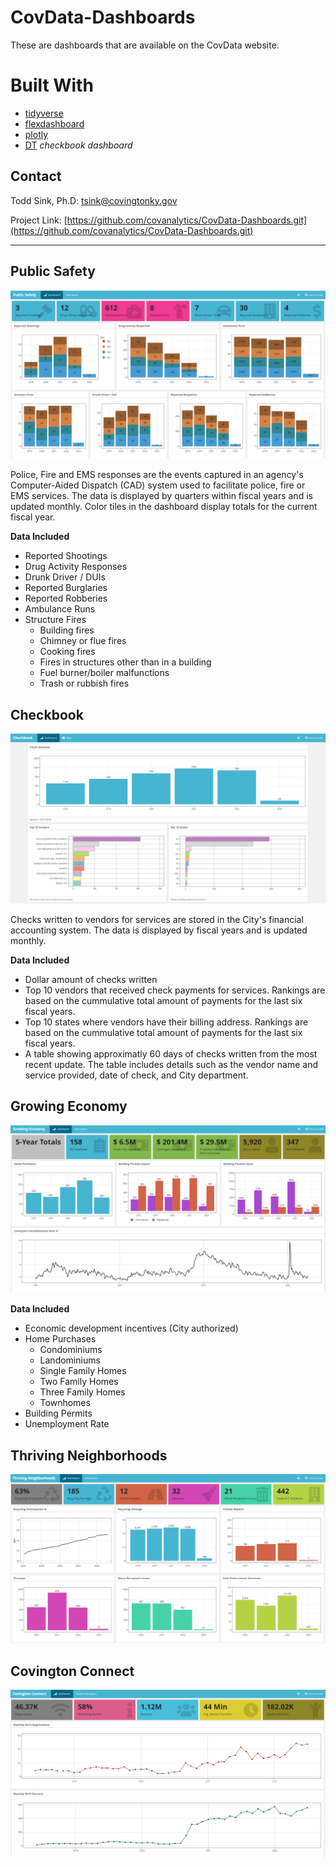 # CovData-Dashboards
These are dashboards that are available on the CovData website.

# Built With
* [tidyverse](https://www.tidyverse.org/packages/)
* [flexdashboard](https://github.com/rstudio/flexdashboard)
* [plotly](https://github.com/plotly/plotly.R)
* [DT](https://github.com/rstudio/DT) *checkbook dashboard*

## Contact
Todd Sink, Ph.D:  tsink@covingtonky.gov

Project Link: [https://github.com/covanalytics/CovData-Dashboards.git](https://github.com/covanalytics/CovData-Dashboards.git)

---

## Public Safety

![covdata](https://raw.githubusercontent.com/covanalytics/CovData-Dashboards/main/images/public_safety.PNG)

Police, Fire and EMS responses are the events captured in an agency's Computer-Aided Dispatch (CAD) system used to facilitate police, fire or EMS services.  The data is displayed by quarters within fiscal years and is updated monthly.  Color tiles in the dashboard display totals for the current fiscal year.

**Data Included**
* Reported Shootings
* Drug Activity Responses
* Drunk Driver / DUIs
* Reported Burglaries
* Reported Robberies
* Ambulance Runs
* Structure Fires
  - Building fires
  - Chimney or flue fires
  - Cooking fires
  - Fires in structures other than in a building
  - Fuel burner/boiler malfunctions
  - Trash or rubbish fires


## Checkbook

![covdata](https://raw.githubusercontent.com/covanalytics/CovData-Dashboards/main/images/checkbook.PNG)

Checks written to vendors for services are stored in the City's financial accounting system.  The data is displayed by fiscal years and is updated monthly. 

**Data Included**
* Dollar amount of checks written
* Top 10 vendors that received check payments for services.  Rankings are based on the cummulative total amount of payments for the last six fiscal years.
* Top 10 states where vendors have their billing address.  Rankings are based on the cummulative total amount of payments for the last six fiscal years.
* A table showing approximatly 60 days of checks written from the most recent update. The table includes details such as the vendor name and service provided, date of check, and City department.   

## Growing Economy

![covdata](https://raw.githubusercontent.com/covanalytics/CovData-Dashboards/main/images/growing_economy.PNG)

**Data Included**
* Economic development incentives (City authorized)
* Home Purchases
  - Condominiums
  - Landominiums
  - Single Family Homes
  - Two Family Homes
  - Three Family Homes
  - Townhomes
* Building Permits
* Unemployment Rate


## Thriving Neighborhoods

![covdata](https://raw.githubusercontent.com/covanalytics/CovData-Dashboards/main/images/thriving_neighborhoods.PNG)

## Covington Connect

![covdata](https://raw.githubusercontent.com/covanalytics/CovData-Dashboards/main/images/covington_connect.PNG)
